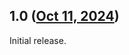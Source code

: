 ## 1.0 ([Oct 11, 2024](https://github.com/ramensoftware/windhawk-mods/blob/3066a5a0c615f74915594ade1ef7c421a1dd5e6a/mods/hold-teams-meeting-thumbnail-in-place.wh.cpp))

Initial release.
